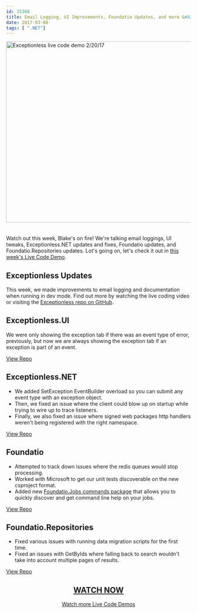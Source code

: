 ```yaml
---
id: 15368
title: Email Logging, UI Improvements, Foundatio Updates, and more &#8211; Live Code Demo
date: 2017-03-08
tags: [ ".NET"]
---
```

[<img loading="lazy" class="aligncenter size-large wp-image-15370" style="margin-bottom: 20px;" src="/assets/live-code-demo-170308-1024x538.jpg" alt="Exceptionless live code demo 2/20/17" width="940" height="494" data-id="15370" srcset="/assets/live-code-demo-170308-1024x538.jpg 1024w, /assets/live-code-demo-170308-300x158.jpg 300w, /assets/live-code-demo-170308-768x403.jpg 768w, /assets/live-code-demo-170308.jpg 1200w" sizes="(max-width: 940px) 100vw, 940px" />](https://www.liveedu.tv/niemyjski/2qyKy-exceptionless-weekly-demo-2-20-17/xAq0E-exceptionless-weekly-demo-2-20-17/)

Watch out this week, Blake's on fire! We're talking email loggings, UI tweaks, Exceptionless.NET updates and fixes, Foundatio updates, and Foundatio.Repositories updates. Lot's going on, let's check it out in [this week's Live Code Demo](https://www.liveedu.tv/niemyjski/2qyKy-exceptionless-weekly-demo-2-20-17/xAq0E-exceptionless-weekly-demo-2-20-17/).<!--more-->

## Exceptionless Updates

This week, we made improvements to email logging and documentation when running in dev mode. Find out more by watching the live coding video or visiting the [Exceptionless repo on GitHub](https://github.com/exceptionless/Exceptionless).

## Exceptionless.UI

We were only showing the exception tab if there was an event type of error, previously, but now we are always showing the exception tab if an exception is part of an event.

[View Repo](https://github.com/exceptionless/Exceptionless.UI)

## Exceptionless.NET

* We added SetException EventBuilder overload so you can submit any event type with an exception object.
* Then, we fixed an issue where the client could blow up on startup while trying to wire up to trace listeners.
* Finally, we also fixed an issue where signed web packages http handlers weren't being registered with the right namespace.

[View Repo](https://github.com/exceptionless/Exceptionless.Net)

## Foundatio

* Attempted to track down issues where the redis queues would stop processing.
* Worked with Microsoft to get our unit tests discoverable on the new csproject format.
* Added new [Foundatio.Jobs commands package](https://github.com/exceptionless/Foundatio/commit/50dddaa52d3cc929a62d42b40f8d767e4f916545) that allows you to quickly discover and get command line help on your jobs.

[View Repo](https://github.com/exceptionless/Foundatio)

## Foundatio.Repositories

* Fixed various issues with running data migration scripts for the first time.
* Fixed an issues with GetByIds where falling back to search wouldn't take into account multiple pages of results.

[View Repo](https://github.com/exceptionless/Foundatio.Repositories)

<h2 style="text-align: center;">
  <a href="https://www.liveedu.tv/niemyjski/2qyKy-exceptionless-weekly-demo-2-20-17/xAq0E-exceptionless-weekly-demo-2-20-17/">WATCH NOW</a>
</h2>

<p style="text-align: center;">
  <a href="/category/live-coding/">Watch more Live Code Demos</a>
</p>

